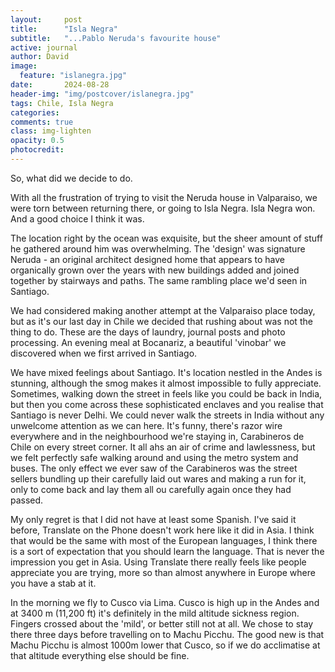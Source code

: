 ```yaml
---
layout:     post
title:      "Isla Negra"
subtitle:   "...Pablo Neruda's favourite house"
active: journal
author: David
image:
  feature: "islanegra.jpg"
date:       2024-08-28
header-img: "img/postcover/islanegra.jpg"
tags: Chile, Isla Negra
categories: 
comments: true
class: img-lighten 
opacity: 0.5
photocredit:
---
```


So, what did we decide to do. 

With all the frustration of trying to visit the Neruda house in Valparaiso, we were torn between returning there, or going to Isla Negra. Isla Negra won. And a good choice I think it was.

The location right by the ocean was exquisite, but the sheer amount of stuff he gathered around him was overwhelming. The 'design' was signature Neruda - an original architect designed home that appears to have organically grown over the years with new buildings added and joined together by stairways and paths. The same rambling place we'd seen in Santiago.

We had considered making another attempt at the Valparaiso place today, but as it's our last day in Chile we decided that rushing about was not the thing to do. These are the days of laundry, journal posts and photo processing. An evening meal at Bocanariz, a beautiful 'vinobar' we discovered when we first arrived in Santiago.

We have mixed feelings about Santiago. It's location nestled in the Andes is stunning, although the smog makes it almost impossible to fully appreciate. Sometimes, walking down the street in feels like you could be back in India, but then you come across these sophisticated enclaves and you realise that Santiago is never Delhi. We could never walk the streets in India without any unwelcome attention as we can here. It's funny, there's razor wire everywhere and in the neighbourhood we're staying in, Carabineros de Chile on every street corner. It all ahs an air of crime and lawlessness, but we felt perfectly safe walking around and using the metro system and buses. The only effect we ever saw of the Carabineros was the street sellers bundling up their carefully laid out wares and making a run for it, only to come back and lay them all ou carefully again once they had passed. 

My only regret is that I did not have at least some Spanish. I've said it before, Translate on the Phone doesn't work here like it did in Asia. I think that would be the same with most of the European languages, I think there is a sort of expectation that you should learn the language. That is never the impression you get in Asia. Using Translate there really feels like people appreciate you are trying, more so than almost anywhere in Europe where you have a stab at it.

In the morning we fly to Cusco via Lima. Cusco is high up in the Andes and at 3400 m (11,200 ft) it's definitely in the mild altitude sickness region. Fingers crossed about the 'mild', or better still not at all. We chose to stay there three days before travelling on to Machu Picchu. The good new is that Machu Picchu is almost 1000m lower that Cusco, so if we do acclimatise at that altitude everything else should be fine.

 

 








